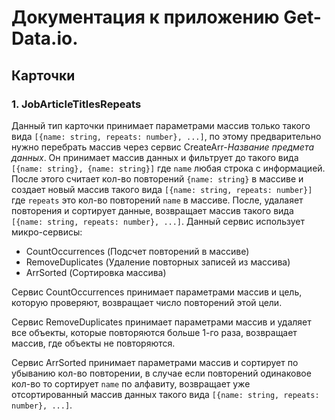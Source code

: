 # Документация к приложению Get-Data.io.

## Карточки

### 1. JobArticleTitlesRepeats

Данный тип карточки принимает параметрами массив только такого вида `[{name: string, repeats: number}, ...]`, по этому предварительно нужно перебрать массив через сервис CreateArr-_Название предмета данных_. Он принимает массив данных и фильтрует до такого вида `[{name: string}, {name: string}]` где `name` любая строка с информацией. После этого считает кол-во повторений `{name: string}` в массиве и создает новый массив такого вида `[{name: string, repeats: number}]` где `repeats` это кол-во повторений `name` в массиве. После, удалаяет повторения и сортирует данные, возвращает массив такого вида `[{name: string, repeats: number}, ...]`. Данный сервис использует микро-сервисы:

- CountOccurrences (Подсчет повторений в массиве)
- RemoveDuplicates (Удаление повторных записей из массива)
- ArrSorted (Сортировка массива)

Сервис CountOccurrences принимает параметрами массив и цель, которую проверяют, возвращает число повторений этой цели.

Сервис RemoveDuplicates принимает параметрами массив и удаляет все объекты, которые повторяются больше 1-го раза, возвращает массив, где объекты не повторяются.

Сервис ArrSorted принимает параметрами массив и сортирует по убыванию кол-во повторении, в случае если повторений одинаковое кол-во то сортирует `name` по алфавиту, возвращает уже отсортированный массив данных такого вида `[{name: string, repeats: number}, ...]`.
